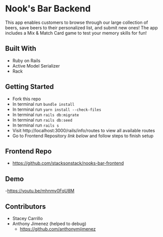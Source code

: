 # Nook's Bar Backend
This app enables customers to browse through our large collection of beers, save beers to their personalized list, and submit new ones! The app includes a Mix & Match Card game to test your memory skills for fun!

## Built With
- Ruby on Rails
- Active Model Serializer
- Rack

## Getting Started
- Fork this repo
- In terminal run `bundle install`
- In terminal run `yarn install --check-files`
- In terminal run `rails db:migrate`
- In terminal run `rails db:seed`
- In terminal run `rails s`
- Visit http://localhost:3000/rails/info/routes to view all available routes
- Go to Frontend Repository *link below* and follow steps to finish setup 

## Frontend Repo
- https://github.com/stacksonstack/nooks-bar-frontend

## Demo
-https://youtu.be/mhnmv0FqU8M

## Contributors
- Stacey Carrillo 
- Anthony Jimenez (helped to debug) 
  - https://github.com/anthonymjimenez



